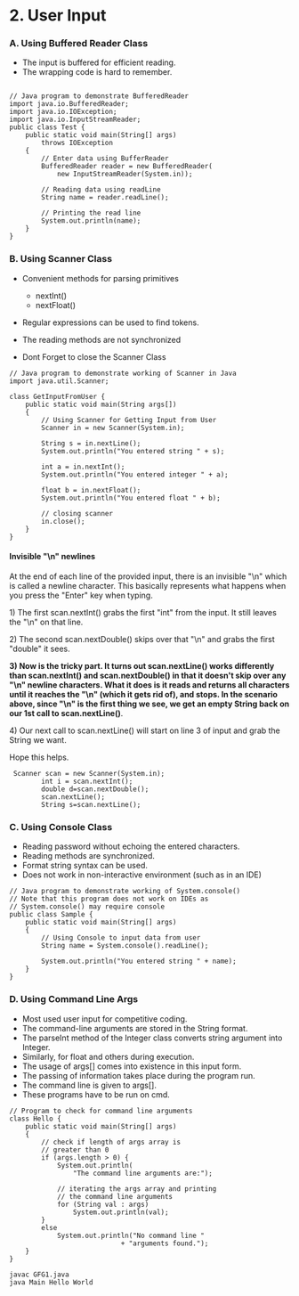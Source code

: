 # 2. User Input

### A. Using Buffered Reader Class

* The input is buffered for efficient reading.
* The wrapping code is hard to remember.

```text

// Java program to demonstrate BufferedReader
import java.io.BufferedReader;
import java.io.IOException;
import java.io.InputStreamReader;
public class Test {
    public static void main(String[] args)
        throws IOException
    {
        // Enter data using BufferReader
        BufferedReader reader = new BufferedReader(
            new InputStreamReader(System.in));
 
        // Reading data using readLine
        String name = reader.readLine();
 
        // Printing the read line
        System.out.println(name);
    }
}
```

### B. Using Scanner Class

* Convenient methods for parsing primitives 

  * nextInt\(\)
  *  nextFloat\(\)

* Regular expressions can be used to find tokens.
* The reading methods are not synchronized
* Dont Forget to close the Scanner Class

```text
// Java program to demonstrate working of Scanner in Java
import java.util.Scanner;

class GetInputFromUser {
	public static void main(String args[])
	{
		// Using Scanner for Getting Input from User
		Scanner in = new Scanner(System.in);

		String s = in.nextLine();
		System.out.println("You entered string " + s);

		int a = in.nextInt();
		System.out.println("You entered integer " + a);

		float b = in.nextFloat();
		System.out.println("You entered float " + b);
	
		// closing scanner
		in.close();
	}
}

```

#### Invisible "\n" newlines

At the end of each line of the provided input, there is an invisible "\n" which is called a newline character. This basically represents what happens when you press the "Enter" key when typing.

1\) The first scan.nextInt\(\) grabs the first "int" from the input. It still leaves the "\n" on that line.

2\) The second scan.nextDouble\(\) skips over that "\n" and grabs the first "double" it sees.

**3\) Now is the tricky part. It turns out scan.nextLine\(\) works differently than scan.nextInt\(\) and scan.nextDouble\(\) in that it doesn't skip over any "\n" newline characters. What it does is it reads and returns all characters until it reaches the "\n" \(which it gets rid of\), and stops. In the scenario above, since "\n" is the first thing we see, we get an empty String back on our 1st call to scan.nextLine\(\)**.

4\) Our next call to scan.nextLine\(\) will start on line 3 of input and grab the String we want.

Hope this helps.

```text
 Scanner scan = new Scanner(System.in);
        int i = scan.nextInt();
        double d=scan.nextDouble();
        scan.nextLine();
        String s=scan.nextLine();
```

### C. Using Console Class

* Reading password without echoing the entered characters.
* Reading methods are synchronized.
* Format string syntax can be used.
* Does not work in non-interactive environment \(such as in an IDE\)

```text
// Java program to demonstrate working of System.console()
// Note that this program does not work on IDEs as
// System.console() may require console
public class Sample {
	public static void main(String[] args)
	{
		// Using Console to input data from user
		String name = System.console().readLine();

		System.out.println("You entered string " + name);
	}
}

```

### D. Using Command Line Args

* Most used user input for competitive coding. 
* The command-line arguments are stored in the String format. 
* The parseInt method of the Integer class converts string argument into Integer.
*  Similarly, for float and others during execution. 
* The usage of args\[\] comes into existence in this input form. 
* The passing of information takes place during the program run. 
* The command line is given to args\[\]. 
* These programs have to be run on cmd.

```text
// Program to check for command line arguments
class Hello {
	public static void main(String[] args)
	{
		// check if length of args array is
		// greater than 0
		if (args.length > 0) {
			System.out.println(
				"The command line arguments are:");

			// iterating the args array and printing
			// the command line arguments
			for (String val : args)
				System.out.println(val);
		}
		else
			System.out.println("No command line "
							+ "arguments found.");
	}
}

```

```text
javac GFG1.java
java Main Hello World
```

